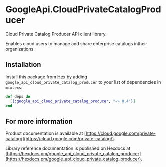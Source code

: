 # GoogleApi.CloudPrivateCatalogProducer

Cloud Private Catalog Producer API client library.

Enables cloud users to manage and share enterprise catalogs intheir organizations.

## Installation

Install this package from [Hex](https://hex.pm) by adding
`google_api_cloud_private_catalog_producer` to your list of dependencies in `mix.exs`:

```elixir
def deps do
  [{:google_api_cloud_private_catalog_producer, "~> 0.4"}]
end
```

## For more information

Product documentation is available at [https://cloud.google.com/private-catalog/](https://cloud.google.com/private-catalog/).

Library reference documentation is published on Hexdocs at
[https://hexdocs.pm/google_api_cloud_private_catalog_producer](https://hexdocs.pm/google_api_cloud_private_catalog_producer).
